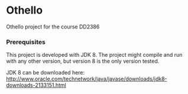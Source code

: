 Othello
=======

Othello project for the course DD2386

### Prerequisites
This project is developed with JDK 8. The project might compile and run with any other version, but version 8 is the only version tested.

JDK 8 can be downloaded here: http://www.oracle.com/technetwork/java/javase/downloads/jdk8-downloads-2133151.html
